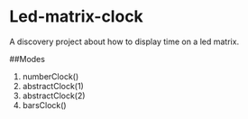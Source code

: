 # Led-matrix-clock
A discovery project about how to display time on a led matrix.

##Modes
1. numberClock()
2. abstractClock(1)
3. abstractClock(2)
4. barsClock()
